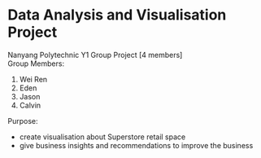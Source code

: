 # Data Analysis and Visualisation Project
Nanyang Polytechnic Y1 Group Project [4 members]
</br>
Group Members:
<ol>
  <li>Wei Ren</li>
  <li>Eden</li>
  <li>Jason</li>
  <li>Calvin</li>
</ol>

Purpose: 
<ul>
  <li>create visualisation about Superstore retail space</li>
  <li>give business insights and recommendations to improve the business</li>
</ul>
</br>

